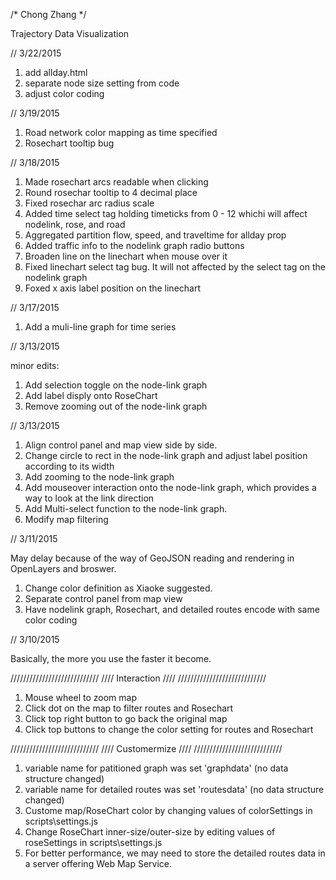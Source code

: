 /*
Chong Zhang
*/

Trajectory Data Visualization

// 3/22/2015

1. add allday.html
2. separate node size setting from code
3. adjust color coding

// 3/19/2015

1. Road network color mapping as time specified
2. Rosechart tooltip bug


// 3/18/2015

1. Made rosechart arcs readable when clicking
2. Round rosechar tooltip to 4 decimal place
3. Fixed rosechar arc radius scale
4. Added time select tag holding timeticks from 0 - 12 whichi will affect nodelink, rose, and road
5. Aggregated partition flow, speed, and traveltime for allday prop
6. Added traffic info to the nodelink graph radio buttons
7. Broaden line on the linechart when mouse over it
8. Fixed linechart select tag bug. It will not affected by the select tag on the nodelink graph
9. Foxed x axis label position on the linechart

// 3/17/2015

1. Add a muli-line graph for time series


// 3/13/2015

minor edits:
1. Add selection toggle on the node-link graph
2. Add label disply onto RoseChart
3. Remove zooming out of the node-link graph


// 3/13/2015

1. Align control panel and map view side by side.
2. Change circle to rect in the node-link graph and adjust label position according to its width
3. Add zooming to the node-link graph
4. Add mouseover interaction onto the node-link graph, which provides a way to look at the link direction
5. Add Multi-select function to the node-link graph.
6. Modify map filtering

// 3/11/2015

May delay because of the way of GeoJSON reading and rendering in OpenLayers and broswer.

1. Change color definition as Xiaoke suggested.
2. Separate control panel from map view
3. Have nodelink graph, Rosechart, and detailed routes encode with same color coding 


// 3/10/2015

Basically, the more you use the faster it become.

////////////////////////////
////    Interaction     ////
////////////////////////////

1. Mouse wheel to zoom map
3. Click dot on the map to filter routes and Rosechart
4. Click top right button to go back the original map 
5. Click top buttons to change the color setting for routes and Rosechart
 

////////////////////////////
////    Customermize    ////
////////////////////////////

1. variable name for patitioned graph was set 'graphdata' (no data structure changed)
2. variable name for detailed routes was set 'routesdata' (no data structure changed)
3. Custome map/RoseChart color by changing values of colorSettings in scripts\settings.js
4. Change RoseChart inner-size/outer-size by editing values of roseSettings in scripts\settings.js
5. For better performance, we may need to store the detailed routes data in a server offering Web Map Service.